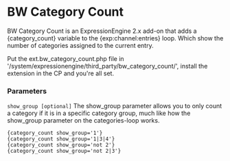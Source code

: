 # BW Category Count

BW Category Count is an ExpressionEngine 2.x add-on that adds a {category_count} variable to the {exp:channel:entries} loop. Which show the number of categories assigned to the current entry.

Put the ext.bw_category_count.php file in '/system/expressionengine/third_party/bw_category_count/', install the extension in the CP and you're all set.

### Parameters

`show_group [optional]` The show\_group parameter allows you to only count a category if it is in a specific category group, much like how the show\_group parameter on the categories-loop works.

    {category_count show_group='1'}
    {category_count show_group='1|3|4'}
    {category_count show_group='not 2'}
    {category_count show_group='not 2|3'}
